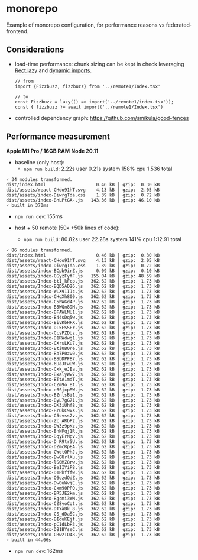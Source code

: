 # monorepo

Example of monorepo configuration, for performance reasons vs federated-frontend.

## Considerations

- load-time performance: chunk sizing can be kept in check leveraging [Rect.lazy](https://react.dev/reference/react/lazy) and [dynamic imports](https://mariusschulz.com/blog/dynamic-import-expressions-in-typescript).
  ```
  // from
  import {Fizzbuzz, fizzbuzz} from '../remote1/Index.tsx'
  
  // to
  const Fizzbuzz = lazy(() => import('../remote1/index.tsx'));
  const { fizzbuzz }= await import('../remote1/Index.tsx')
  ```
- controlled dependency graph: https://github.com/smikula/good-fences 

## Performance measurement

**Apple M1 Pro / 16GB RAM**
**Node 20.11**

- baseline (only host): 
  - `npm run build`: 2.22s user 0.21s system 158% cpu 1.536 total
```
✓ 34 modules transformed.
dist/index.html                   0.46 kB │ gzip:  0.30 kB
dist/assets/react-CHdo91hT.svg    4.13 kB │ gzip:  2.05 kB
dist/assets/index-DiwrgTda.css    1.39 kB │ gzip:  0.72 kB
dist/assets/index-BhLPtGA-.js   143.36 kB │ gzip: 46.10 kB
✓ built in 370ms
```
  - `npm run dev`: 155ms


- host + 50 remote (50x +50k lines of code):
  - `npm run build`: 80.82s user 22.28s system 141% cpu 1:12.91 total
```
✓ 86 modules transformed.
dist/index.html                   0.46 kB │ gzip:  0.30 kB
dist/assets/react-CHdo91hT.svg    4.13 kB │ gzip:  2.05 kB
dist/assets/index-DiwrgTda.css    1.39 kB │ gzip:  0.72 kB
dist/assets/index-BCpb9irZ.js     0.09 kB │ gzip:  0.10 kB
dist/assets/index-CGyzFyfF.js   155.04 kB │ gzip: 48.59 kB
dist/assets/Index-btI_kFcp.js   362.62 kB │ gzip:  1.73 kB
dist/assets/Index-BQD5AD26.js   362.62 kB │ gzip:  1.73 kB
dist/assets/Index-WLX91IJc.js   362.62 kB │ gzip:  1.73 kB
dist/assets/Index-CHqXh800.js   362.62 kB │ gzip:  1.73 kB
dist/assets/Index-C5hWGd4P.js   362.62 kB │ gzip:  1.73 kB
dist/assets/Index-B5WQn89M.js   362.62 kB │ gzip:  1.73 kB
dist/assets/Index-BFAWLNU1.js   362.62 kB │ gzip:  1.73 kB
dist/assets/Index-B44sDq5w.js   362.62 kB │ gzip:  1.73 kB
dist/assets/Index-BivKbHFX.js   362.62 kB │ gzip:  1.73 kB
dist/assets/Index-DL5FSSFr.js   362.62 kB │ gzip:  1.73 kB
dist/assets/Index-CcsPZDUz.js   362.62 kB │ gzip:  1.73 kB
dist/assets/Index-D1RWdwg1.js   362.62 kB │ gzip:  1.73 kB
dist/assets/Index-CXrsLKu7.js   362.62 kB │ gzip:  1.73 kB
dist/assets/Index-BtiUB0re.js   362.62 kB │ gzip:  1.73 kB
dist/assets/Index-Bb7P0zv0.js   362.62 kB │ gzip:  1.73 kB
dist/assets/Index-BSbDPFB7.js   362.62 kB │ gzip:  1.73 kB
dist/assets/Index-6UaJFwUW.js   362.62 kB │ gzip:  1.73 kB
dist/assets/Index-Cxk_eJEa.js   362.62 kB │ gzip:  1.73 kB
dist/assets/Index-BxalyWw7.js   362.62 kB │ gzip:  1.73 kB
dist/assets/Index-BTtA1mdT.js   362.62 kB │ gzip:  1.73 kB
dist/assets/Index-CZm9o_Bt.js   362.62 kB │ gzip:  1.73 kB
dist/assets/Index-e6SjxpRW.js   362.62 kB │ gzip:  1.73 kB
dist/assets/Index-BZnlsBi1.js   362.62 kB │ gzip:  1.73 kB
dist/assets/Index-ByL7gG71.js   362.62 kB │ gzip:  1.73 kB
dist/assets/Index-DK3iUhf8.js   362.62 kB │ gzip:  1.73 kB
dist/assets/Index-BrOkC9VX.js   362.62 kB │ gzip:  1.73 kB
dist/assets/Index-C5svss2v.js   362.62 kB │ gzip:  1.73 kB
dist/assets/Index-Zc_ARbP2.js   362.62 kB │ gzip:  1.73 kB
dist/assets/Index-DW3z9pKz.js   362.62 kB │ gzip:  1.73 kB
dist/assets/Index-BhNFqj1R.js   362.62 kB │ gzip:  1.73 kB
dist/assets/Index-DqyErMpv.js   362.62 kB │ gzip:  1.73 kB
dist/assets/Index-D_R9tr5U.js   362.62 kB │ gzip:  1.73 kB
dist/assets/Index-DZmcRpEA.js   362.62 kB │ gzip:  1.73 kB
dist/assets/Index-CWdtQPhJ.js   362.62 kB │ gzip:  1.73 kB
dist/assets/Index-BwGUrlXu.js   362.62 kB │ gzip:  1.73 kB
dist/assets/Index-lS0MZ8rw.js   362.62 kB │ gzip:  1.73 kB
dist/assets/Index-BeIIYiP8.js   362.62 kB │ gzip:  1.73 kB
dist/assets/Index-D1Phfffw.js   362.62 kB │ gzip:  1.73 kB
dist/assets/Index-O6ozdOdZ.js   362.62 kB │ gzip:  1.73 kB
dist/assets/Index-Dw0uWvjE.js   362.62 kB │ gzip:  1.73 kB
dist/assets/Index-Cxm90PFQ.js   362.62 kB │ gzip:  1.73 kB
dist/assets/Index-BR5JE2km.js   362.62 kB │ gzip:  1.73 kB
dist/assets/Index-Bgcmi3WM.js   362.62 kB │ gzip:  1.73 kB
dist/assets/Index-CZ8yoCqt.js   362.62 kB │ gzip:  1.73 kB
dist/assets/Index-DTYaBk_8.js   362.62 kB │ gzip:  1.73 kB
dist/assets/Index-CS_dDaSC.js   362.62 kB │ gzip:  1.73 kB
dist/assets/Index-BIduKEjf.js   362.62 kB │ gzip:  1.73 kB
dist/assets/Index-pCIdLbP3.js   362.62 kB │ gzip:  1.73 kB
dist/assets/Index-DB1BYseC.js   362.62 kB │ gzip:  1.73 kB
dist/assets/Index-CRw2IO48.js   362.62 kB │ gzip:  1.73 kB
✓ built in 44.66s
```
  - `npm run dev`: 162ms